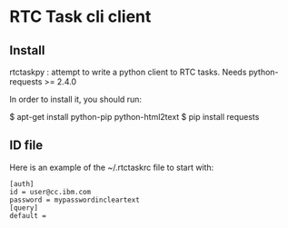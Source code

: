 RTC Task cli client
===================

## Install 

rtctaskpy : attempt to write a python client to RTC tasks.
Needs python-requests >= 2.4.0

In order to install it, you should run:

$ apt-get install python-pip python-html2text
$ pip install requests

## ID file

Here is an example of the ~/.rtctaskrc file to start with:

```
[auth]
id = user@cc.ibm.com
password = mypasswordincleartext
[query]
default =
```
